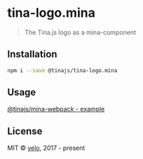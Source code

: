 # tina-logo.mina
> The Tina.js logo as a mina-component

## Installation
```bash
npm i --save @tinajs/tina-logo.mina
```

## Usage
[@tinajs/mina-webpack - example](https://github.com/tinajs/mina-webpack/example:)

## License
MIT &copy; [yelo](https://github.com/imyelo), 2017 - present
